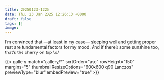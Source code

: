```yaml
---
title: 20250123-1226
date: Thu, 23 Jan 2025 12:26:13 +0000
draft: false
tags: []
image: 
---
```


I’m convinced that —at least in my case— sleeping well and getting proper rest are fundamental factors for my mood. And if there’s some sunshine too, that’s the cherry on top \\o/

{{< gallery match="gallery/*" sortOrder="asc" rowHeight="150" margins="5" thumbnailResizeOptions="600x600 q90 Lanczos" previewType="blur" embedPreview="true" >}}

